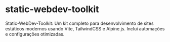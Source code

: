 # static-webdev-toolkit
Static-WebDev-Toolkit: Um kit completo para desenvolvimento de sites estáticos modernos usando Vite, TailwindCSS e Alpine.js. Inclui automações e configurações otimizadas.
